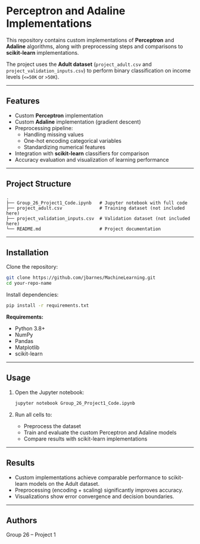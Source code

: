 # Perceptron and Adaline Implementations  

This repository contains custom implementations of **Perceptron** and **Adaline** algorithms, along with preprocessing steps and comparisons to **scikit-learn** implementations.  

The project uses the **Adult dataset** (`project_adult.csv` and `project_validation_inputs.csv`) to perform binary classification on income levels (`<=50K` or `>50K`).  

---

## Features  
- Custom **Perceptron** implementation  
- Custom **Adaline** implementation (gradient descent)  
- Preprocessing pipeline:  
  - Handling missing values  
  - One-hot encoding categorical variables  
  - Standardizing numerical features  
- Integration with **scikit-learn** classifiers for comparison  
- Accuracy evaluation and visualization of learning performance  

---

## Project Structure  
```
.
├── Group_26_Project1_Code.ipynb   # Jupyter notebook with full code
├── project_adult.csv              # Training dataset (not included here)
├── project_validation_inputs.csv  # Validation dataset (not included here)
└── README.md                      # Project documentation
```

---

## Installation  

Clone the repository:  
```bash
git clone https://github.com/jbarnes/MachineLearning.git
cd your-repo-name
```

Install dependencies:  
```bash
pip install -r requirements.txt
```

**Requirements:**  
- Python 3.8+  
- NumPy  
- Pandas  
- Matplotlib  
- scikit-learn  

---

## Usage  

1. Open the Jupyter notebook:  
   ```bash
   jupyter notebook Group_26_Project1_Code.ipynb
   ```

2. Run all cells to:  
   - Preprocess the dataset  
   - Train and evaluate the custom Perceptron and Adaline models  
   - Compare results with scikit-learn implementations  

---

## Results  
- Custom implementations achieve comparable performance to scikit-learn models on the Adult dataset.  
- Preprocessing (encoding + scaling) significantly improves accuracy.  
- Visualizations show error convergence and decision boundaries.  

---

## Authors  
Group 26 – Project 1  
